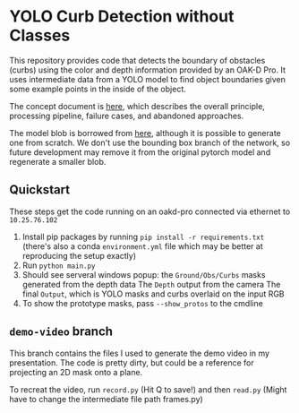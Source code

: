 # YOLO Curb Detection without Classes

This repository provides code that detects the boundary of obstacles (curbs) using the color and depth information provided by an OAK-D Pro. It uses intermediate data from a YOLO model to find object boundaries given some example points in the inside of the object.

The concept document is [here](https://docs.google.com/document/d/1lS5mrRXDqX3NMxOKWP08jXFPXZpRKm6UVFRw1kWfFeQ), which describes the overall principle, processing pipeline, failure cases, and abandoned approaches.

The model blob is borrowed from [here](https://github.com/tirandazi/depthai-yolov8-segment), although it is possible to generate one from scratch. We don't use the bounding box branch of the network, so future development may remove it from the original pytorch model and regenerate a smaller blob.

## Quickstart

These steps get the code running on an oakd-pro connected via ethernet to `10.25.76.102`

1. Install pip packages by running `pip install -r requirements.txt` (there's also a conda `environment.yml` file which may be better at reproducing the setup exactly)
2. Run `python main.py`
3. Should see serveral windows popup: the `Ground/Obs/Curbs` masks generated from the depth data
   The `Depth` output from the camera
   The final `Output`, which is YOLO masks and curbs overlaid on the input RGB
4. To show the prototype masks, pass `--show_protos` to the cmdline

## `demo-video` branch

This branch contains the files I used to generate the demo video in my presentation. The code is pretty dirty, but could be a reference for projecting an 2D mask onto a plane.

To recreat the video, run `record.py` (Hit Q to save!) and then `read.py` (Might have to change the intermediate file path frames.py)